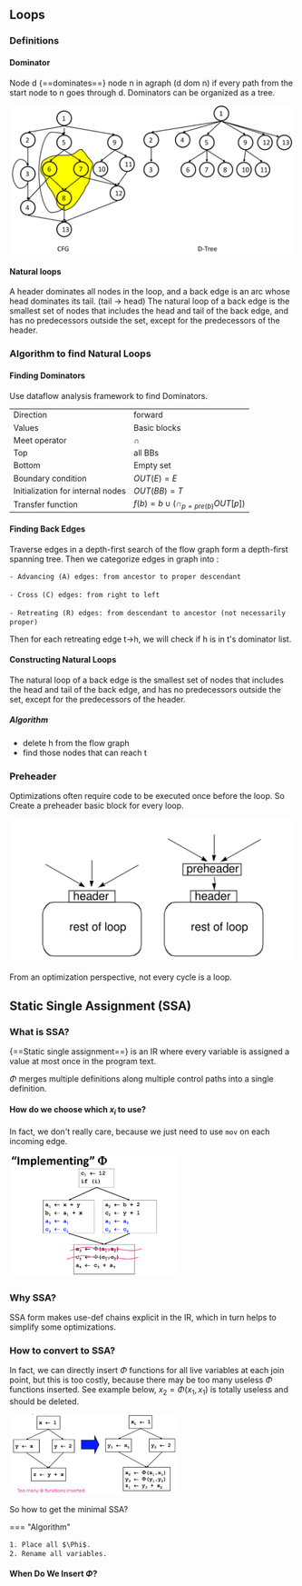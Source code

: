 

## Loops

### Definitions

#### Dominator

Node d {==dominates==} node n in agraph (d dom n) if every path from the start node to n goes through d. Dominators can be organized as a tree.

<img src="images/Dtree.png" alt="l" style="width:500px;"/> 


#### Natural loops


A header dominates all nodes in the loop, and a back edge is an arc whose head dominates its tail. (tail -> head) The natural loop of a back edge is the smallest set of nodes that includes the head and tail of the back edge, and has no predecessors outside the set, except for the predecessors of the header. 


### Algorithm to find Natural Loops 

#### Finding Dominators

Use dataflow analysis framework to find Dominators.

|||
|-|-|
|Direction|forward|
|Values|Basic blocks|
|Meet operator|$\cap$|
|Top|all BBs|
|Bottom|Empty set|
|Boundary condition| $OUT(E) = E$|
|Initialization for internal nodes|$OUT(BB) = T$|
|Transfer function|$f(b) = {b} \cup (\cap_{p = pre(b)}OUT[p])$|


#### Finding Back Edges
Traverse edges in a depth-first search of the flow graph form a depth-first spanning tree. Then we categorize edges in graph into :

    - Advancing (A) edges: from ancestor to proper descendant

    - Cross (C) edges: from right to left
    
    - Retreating (R) edges: from descendant to ancestor (not necessarily proper)


Then for each retreating edge t->h, we will check if h is in t's dominator list. 


#### Constructing Natural Loops

The natural loop of a back edge is the smallest set of nodes that includes the head and tail of the back edge, and has no predecessors outside the set, except for the predecessors of the header.

##### Algorithm

- delete h from the flow graph
- find those nodes that can reach t

### Preheader
Optimizations often require code to be executed
once before the loop. So Create a preheader basic block for every loop.


<img src="images/preheader.png" alt="l" style="width:500px;"/> 


From an optimization perspective, not every cycle is a loop. 


## Static Single Assignment (SSA)


### What is SSA?

{==Static single assignment==} is an IR where every variable is assigned a value at most once in the program text.

$\Phi$ merges multiple definitions along multiple control paths into a single definition.


#### How do we choose which $x_i$ to use?

In fact, we don't really care, because we just need to use `mov` on each incoming edge.

<img src="images/phi.png" alt="l" style="width:300px;"/> 


### Why SSA?

SSA form makes use-def chains explicit in the IR, which in turn helps to simplify some optimizations.


### How to convert to SSA?

In fact, we can directly insert $\Phi$ functions for all live variables at each join point, but this is too costly, because there may be too many useless $\Phi$ functions inserted. See example below, $x_2 = \Phi(x_1,x_1)$ is totally useless and should be deleted.

<img src="images/exp1.png" alt="l" style="width:300px;"/> 


So how to get the minimal SSA?

=== "Algorithm"

    1. Place all $\Phi$.
    2. Rename all variables.


#### When Do We Insert $\Phi$?



